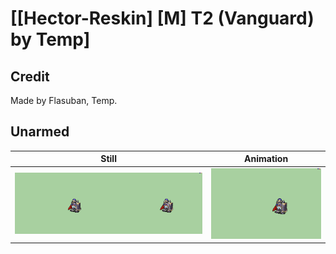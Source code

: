 # [\[Hector-Reskin\] \[M\] T2 \(Vanguard\) by Temp]

## Credit

Made by Flasuban, Temp.
	
## Unarmed

| Still | Animation |
| :---: | :-------: |
| ![Unarmed still](./Unarmed_000.png) | ![Unarmed animation](./Unarmed.gif) |
